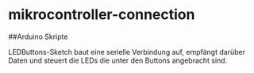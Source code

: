 # mikrocontroller-connection

##Arduino Skripte

LEDButtons-Sketch baut eine serielle Verbindung auf, empfängt darüber Daten und steuert die LEDs die unter den Buttons angebracht sind.